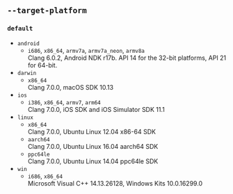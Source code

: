 ## `--target-platform`
### `default`
* `android`
  * `i686`, `x86_64`, `armv7a`, `armv7a_neon`, `armv8a`  
  Clang 6.0.2, Android NDK r17b. API 14 for the 32-bit platforms, API 21 for 64-bit.
* `darwin`
  * `x86_64`  
  Clang 7.0.0, macOS SDK 10.13
* `ios`  
  * `i386`, `x86_64`, `armv7`, `arm64`  
     Clang 7.0.0, iOS SDK and iOS Simulator SDK 11.1
* `linux`  
  * `x86_64`  
  Clang 7.0.0, Ubuntu Linux 12.04 x86-64 SDK
  * `aarch64`  
  Clang 7.0.0, Ubuntu Linux 16.04 aarch64 SDK
  * `ppc64le`  
  Clang 7.0.0, Ubuntu Linux 14.04 ppc64le SDK
* `win`
  * `i686`, `x86_64`  
    Microsoft Visual C++ 14.13.26128, Windows Kits 10.0.16299.0
